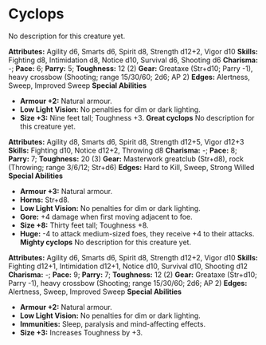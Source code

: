 # Cyclops

No description for this creature yet.

**Attributes:** Agility d6, Smarts d6, Spirit d8, Strength d12+2, Vigor
d10
**Skills:** Fighting d8, Intimidation d8, Notice d10, Survival d6,
Shooting d6
**Charisma:** -; **Pace:** 6; **Parry:** 5; **Toughness:** 12 (2)
**Gear:** Greataxe (Str+d10; Parry -1), heavy crossbow (Shooting; range
15/30/60; 2d6; AP 2)
**Edges:** Alertness, Sweep, Improved Sweep
**Special Abilities**

- **Armour +2:** Natural armour.
- **Low Light Vision:** No penalties for dim or dark lighting.
- **Size +3:** Nine feet tall; Toughness +3.
**Great cyclops**
No description for this creature yet.

**Attributes:** Agility d8, Smarts d6, Spirit d8, Strength d12+5, Vigor
d12+3
**Skills:** Fighting d10, Notice d12+2, Throwing d8
**Charisma:** -; **Pace:** 8; **Parry:** 7; **Toughness:** 20 (3)
**Gear:** Masterwork greatclub (Str+d8), rock (Throwing; range 3/6/12;
Str+d6)
**Edges:** Hard to Kill, Sweep, Strong Willed
**Special Abilities**

- **Armour +3:** Natural armour.
- **Horns:** Str+d8.
- **Low Light Vision:** No penalties for dim or dark lighting.
- **Gore:** +4 damage when first moving adjacent to foe.
- **Size +8:** Thirty feet tall; Toughness +8.
- **Huge:** -4 to attack medium-sized foes, they receive +4 to their
attacks.
**Mighty cyclops**
No description for this creature yet.

**Attributes:** Agility d6, Smarts d6, Spirit d8, Strength d12+2, Vigor
d10
**Skills:** Fighting d12+1, Intimidation d12+1, Notice d10, Survival
d10, Shooting d12
**Charisma:** -; **Pace:** 9; **Parry:** 7; **Toughness:** 12 (2)
**Gear:** Greataxe (Str+d10; Parry -1), heavy crossbow (Shooting; range
15/30/60; 2d6; AP 2)
**Edges:** Alertness, Sweep, Improved Sweep
**Special Abilities**

- **Armour +2:** Natural armour.
- **Low Light Vision:** No penalties for dim or dark lighting.
- **Immunities:** Sleep, paralysis and mind-affecting effects.
- **Size +3:** Increases Toughness by +3.

